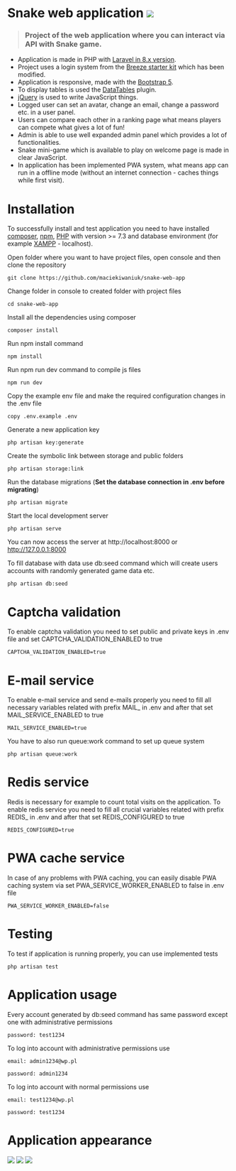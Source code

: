 # Snake web application ![](https://github.com/maciekiwaniuk/snake-web-app/blob/main/public/assets/icons/32x32.png?raw=true) 

> ### Project of the web application where you can interact via API with Snake game.

- Application is made in PHP with [Laravel in 8.x version](https://laravel.com/).
- Project uses a login system from the [Breeze starter kit](https://laravel.com/docs/8.x/starter-kits#laravel-breeze) which has been modified.
- Application is responsive, made with the [Bootstrap 5](https://getbootstrap.com/docs/5.1/getting-started/introduction/).
- To display tables is used the [DataTables](https://datatables.net/) plugin.
- [jQuery](https://jquery.com/) is used to write JavaScript things.
- Logged user can set an avatar, change an email, change a password etc. in a user panel.
- Users can compare each other in a ranking page what means players can compete what gives a lot of fun!
- Admin is able to use well expanded admin panel which provides a lot of functionalities.
- Snake mini-game which is available to play on welcome page is made in clear JavaScript.
- In application has been implemented PWA system, what means app can run in a offline mode (without an internet connection - caches things while first visit).

# Installation

To successfully install and test application you need to have installed [composer](https://getcomposer.org/download/), [npm](https://docs.npmjs.com/cli/v7/commands/npm-install), [PHP](https://www.php.net/downloads.php) with version >= 7.3 and database environment (for example [XAMPP](https://www.apachefriends.org/pl/index.html) - localhost).

Open folder where you want to have project files, open console and then clone the repository

    git clone https://github.com/maciekiwaniuk/snake-web-app
	
Change folder in console to created folder with project files

	cd snake-web-app

Install all the dependencies using composer

    composer install
	
Run npm install command

	npm install
	
Run npm run dev command to compile js files

	npm run dev

Copy the example env file and make the required configuration changes in the .env file

    copy .env.example .env

Generate a new application key

    php artisan key:generate
	
Create the symbolic link between storage and public folders

	php artisan storage:link

Run the database migrations (**Set the database connection in .env before migrating**)

    php artisan migrate

Start the local development server

    php artisan serve

You can now access the server at http://localhost:8000 or http://127.0.0.1:8000

To fill database with data use db:seed command which will create users accounts with randomly generated game data etc.

	php artisan db:seed
    
# Captcha validation

To enable captcha validation you need to set public and private keys in .env file and set CAPTCHA_VALIDATION_ENABLED to true

    CAPTCHA_VALIDATION_ENABLED=true

# E-mail service

To enable e-mail service and send e-mails properly you need to fill all necessary variables related with prefix MAIL_ in .env and after that set MAIL_SERVICE_ENABLED to true

    MAIL_SERVICE_ENABLED=true

You have to also run queue:work command to set up queue system

    php artisan queue:work

# Redis service

Redis is necessary for example to count total visits on the application. To enable redis service you need to fill all crucial variables related with prefix REDIS_ in .env and after that set REDIS_CONFIGURED to true

    REDIS_CONFIGURED=true

# PWA cache service

In case of any problems with PWA caching, you can easily disable PWA caching system via set PWA_SERVICE_WORKER_ENABLED to false in .env file

    PWA_SERVICE_WORKER_ENABLED=false

# Testing

To test if application is running properly, you can use implemented tests

    php artisan test

# Application usage

Every account generated by db:seed command  has same password except one with administrative permissions

    password: test1234 

To log into account with administrative permissions use

    email: admin1234@wp.pl

    password: admin1234

To log into account with normal permissions use

    email: test1234@wp.pl

    password: test1234

# Application appearance

![](https://github.com/maciekiwaniuk/snake-web-app/raw/main/public/assets/readme/gifs/gif_1.gif)
![](https://github.com/maciekiwaniuk/snake-web-app/raw/main/public/assets/readme/gifs/gif_2.gif)
![](https://github.com/maciekiwaniuk/snake-web-app/raw/main/public/assets/readme/gifs/gif_3.gif)
    
